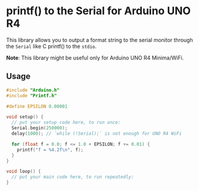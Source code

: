 # printf() to the Serial for Arduino UNO R4

This library allows you to output a format string to the serial monitor through the `Serial` like C printf() to the `stdio`.

**Note**: This library might be useful only for Arduino UNO R4 Minima/WiFi.

## Usage

```C++
#include "Arduino.h"
#include "Printf.h"

#define EPSILON 0.00001

void setup() {
  // put your setup code here, to run once:
  Serial.begin(250000);
  delay(1000); // `while (!Serial);` is not enough for UNO R4 WiFi

  for (float f = 0.0; f <= 1.0 + EPSILON; f += 0.01) {
    printf("f = %4.2f\n", f);
  }
}

void loop() {
  // put your main code here, to run repeatedly:
}
```